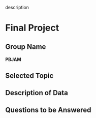description
# Final Project

## Group Name
#### PBJAM

## Selected Topic


## Description of Data


## Questions to be Answered

